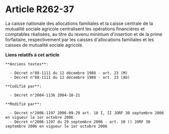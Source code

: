 # Article R262-37

La caisse nationale des allocations familiales et la caisse centrale de la mutualité sociale agricole centralisent les
opérations financières et comptables réalisées, au titre du revenu minimum d'insertion et de la prime forfaitaire,
respectivement par les caisses d'allocations familiales et les caisses de mutualité sociale agricole.

**Liens relatifs à cet article**

	**Anciens textes**:

	  - Décret n°88-1111 du 12 décembre 1988 - art. 23 (M)
	  - Décret n°88-1111 du 12 décembre 1988 - art. 23 (Ab)

	**Codifié par**:

	  - Décret n°2004-1136 2004-10-21

	**Modifié par**:

	  - Décret n°2006-1197 2006-09-29 art. 10 I, II JORF 30 septembre 2006 en vigueur le 1er octobre 2006
	  - Décret n°2006-1197 du 29 septembre 2006 - art. 10 () JORF 30 septembre 2006 en vigueur le 1er octobre 2006
